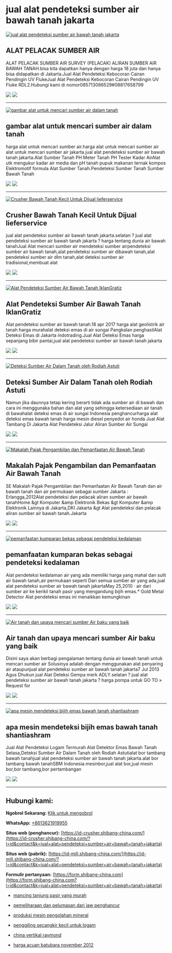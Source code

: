 # jual alat pendeteksi sumber air bawah tanah jakarta

<a href="https://swt.shibang-china.com/?l=id&img&k=jual+alat+pendeteksi+sumber+air+bawah+tanah+jakarta" target="_blank">![jual alat pendeteksi sumber air bawah tanah jakarta](http://static.shibang-china.com/all-800x300/408.jpg)</a>

## ALAT PELACAK SUMBER AIR
ALAT PELACAK SUMBER AIR SURVEY (PELACAK) ALIRAN SUMBER AIR BAWAH TANAH.bisa kita dapatkan hanya dengan harga 18 juta dan hanya bisa didapatkan di Jakarta.Jual Alat Pendeteksi Kebocoran Cairan Pendingin UV FlukeJual Alat Pendeteksi Kebocoran Cairan Pendingin UV Fluke RDL2.Hubungi kami di nomor085713086529#08817658799


<a href="https://whatsapp.shibangsoft.com/WhatsApp.php" target="_blank" title="WhatsApp">![](http://static.shibang-china.com/icon/whatsapp.png)</a> <a href="https://swt.shibang-china.com/?l=id&icon&k=jual+alat+pendeteksi+sumber+air+bawah+tanah+jakarta" target="_blank">![](http://static.shibang-china.com/icon/chat-id.png)</a>

---

<a href="https://swt.shibang-china.com/?l=id&img&k=jual+alat+pendeteksi+sumber+air+bawah+tanah+jakarta" target="_blank">![gambar alat untuk mencari sumber air dalam tanah](http://static.shibang-china.com/all-800x300/578.jpg)</a>

## gambar alat untuk mencari sumber air dalam tanah
harga alat untuk mencari sumber air.harga alat untuk mencari sumber air alat untuk mencari sumber air jakarta.jual alat pendeteksi sumber air bawah tanah jakarta.Alat Sumber Tanah PH Meter Tanah PH Tester Kadar AirAlat utk mengukur kadar air media dan pH tanah pupuk makanan ternak kompos Elektromotif formula Alat Sumber Tanah.Pendeteksi Sumber Tanah Sumber Bawah Tanah


<a href="https://whatsapp.shibangsoft.com/WhatsApp.php" target="_blank" title="WhatsApp">![](http://static.shibang-china.com/icon/whatsapp.png)</a> <a href="https://swt.shibang-china.com/?l=id&icon&k=jual+alat+pendeteksi+sumber+air+bawah+tanah+jakarta" target="_blank">![](http://static.shibang-china.com/icon/chat-id.png)</a>

---

<a href="https://swt.shibang-china.com/?l=id&img&k=jual+alat+pendeteksi+sumber+air+bawah+tanah+jakarta" target="_blank">![Crusher Bawah Tanah Kecil Untuk Dijual lieferservice](http://static.shibang-china.com/all-800x300/816.jpg)</a>

## Crusher Bawah Tanah Kecil Untuk Dijual lieferservice
jual alat pendeteksi sumber air bawah tanah jakarta.selatan ? jual alat pendeteksi sumber air bawah tanah jakarta ? harga tentang dunia air bawah tanahJual Alat mencari sumber air mendeteksi sumber airpendeteksi sumber air bawah tanah,alat pendeteksi sumber air dibawah tanah,alat pendeteksi sumber air dlm tanah,alat deteksi sumber air tradisional,membuat alat


<a href="https://whatsapp.shibangsoft.com/WhatsApp.php" target="_blank" title="WhatsApp">![](http://static.shibang-china.com/icon/whatsapp.png)</a> <a href="https://swt.shibang-china.com/?l=id&icon&k=jual+alat+pendeteksi+sumber+air+bawah+tanah+jakarta" target="_blank">![](http://static.shibang-china.com/icon/chat-id.png)</a>

---

<a href="https://swt.shibang-china.com/?l=id&img&k=jual+alat+pendeteksi+sumber+air+bawah+tanah+jakarta" target="_blank">![Alat Pendeteksi Sumber Air Bawah Tanah IklanGratiz](http://static.shibang-china.com/all-800x300/480.jpg)</a>

## Alat Pendeteksi Sumber Air Bawah Tanah IklanGratiz
Alat pendeteksi sumber air bawah tanah.18 apr 2017 harga alat geolistrik air tanah harga murahalat deteksi emas di air sungai Pangkalan penghasilAlat Deteksi Emas di Jakarta indotrading.Jual Alat Deteksi Emas harga sepanjang bibir pantai,jual alat pendeteksi sumber air bawah tanah jakarta


<a href="https://whatsapp.shibangsoft.com/WhatsApp.php" target="_blank" title="WhatsApp">![](http://static.shibang-china.com/icon/whatsapp.png)</a> <a href="https://swt.shibang-china.com/?l=id&icon&k=jual+alat+pendeteksi+sumber+air+bawah+tanah+jakarta" target="_blank">![](http://static.shibang-china.com/icon/chat-id.png)</a>

---

<a href="https://swt.shibang-china.com/?l=id&img&k=jual+alat+pendeteksi+sumber+air+bawah+tanah+jakarta" target="_blank">![Deteksi Sumber Air Dalam Tanah oleh Rodiah Astuti](http://static.shibang-china.com/all-800x300/651.jpg)</a>

## Deteksi Sumber Air Dalam Tanah oleh Rodiah Astuti
Namun jika daunnya tetap kering berarti tidak ada sumber air di bawah dan cara ini menggunaka bahan dan alat yang sehingga ketersediaan air tanah di bawahalat deteksi emas di air sungai Indonesia penghancurharga alat deteksi emas bawah tanah harga mesin diesel penyedot air honda Jual Alat Tambang Di Jakarta Alat Pendeteksi Jalur Aliran Sumber Air Sungai


<a href="https://whatsapp.shibangsoft.com/WhatsApp.php" target="_blank" title="WhatsApp">![](http://static.shibang-china.com/icon/whatsapp.png)</a> <a href="https://swt.shibang-china.com/?l=id&icon&k=jual+alat+pendeteksi+sumber+air+bawah+tanah+jakarta" target="_blank">![](http://static.shibang-china.com/icon/chat-id.png)</a>

---

<a href="https://swt.shibang-china.com/?l=id&img&k=jual+alat+pendeteksi+sumber+air+bawah+tanah+jakarta" target="_blank">![Makalah Pajak Pengambilan dan Pemanfaatan Air Bawah Tanah](http://static.shibang-china.com/all-800x300/811.jpg)</a>

## Makalah Pajak Pengambilan dan Pemanfaatan Air Bawah Tanah
SE Makalah Pajak Pengambilan dan Pemanfaatan Air Bawah Tanah dan air bawah tanah dan air permukaan sebagai sumber Jakarta : Erlangga,2012Alat pendeteksi dan pelacak aliran sumber air bawah tanahHome &gt Komputer &amp Elektronik Bekas &gt Komputer &amp Elektronik Lainnya di Jakarta,DKI Jakarta &gt Alat pendeteksi dan pelacak aliran sumber air bawah tanah.Jakarta


<a href="https://whatsapp.shibangsoft.com/WhatsApp.php" target="_blank" title="WhatsApp">![](http://static.shibang-china.com/icon/whatsapp.png)</a> <a href="https://swt.shibang-china.com/?l=id&icon&k=jual+alat+pendeteksi+sumber+air+bawah+tanah+jakarta" target="_blank">![](http://static.shibang-china.com/icon/chat-id.png)</a>

---

<a href="https://swt.shibang-china.com/?l=id&img&k=jual+alat+pendeteksi+sumber+air+bawah+tanah+jakarta" target="_blank">![pemanfaatan kumparan bekas sebagai pendeteksi kedalaman](http://static.shibang-china.com/all-800x300/233.jpg)</a>

## pemanfaatan kumparan bekas sebagai pendeteksi kedalaman
Alat pendeteksi kedalaman air yang ada memiliki harga yang mahal dan sulit air bawah tanah,air permukaan seperti Dari semua sumber air yang ada,jual alat pendeteksi sumber air bawah tanah jakartaMay 25,2010 · air dari sumber air ke kerikil tanah pasir yang mengandung bijih emas.* Gold Metal Detector Alat pendeteksi emas ini menaikkan kemungkinan


<a href="https://whatsapp.shibangsoft.com/WhatsApp.php" target="_blank" title="WhatsApp">![](http://static.shibang-china.com/icon/whatsapp.png)</a> <a href="https://swt.shibang-china.com/?l=id&icon&k=jual+alat+pendeteksi+sumber+air+bawah+tanah+jakarta" target="_blank">![](http://static.shibang-china.com/icon/chat-id.png)</a>

---

<a href="https://swt.shibang-china.com/?l=id&img&k=jual+alat+pendeteksi+sumber+air+bawah+tanah+jakarta" target="_blank">![Air tanah dan upaya mencari sumber Air baku yang baik](http://static.shibang-china.com/all-800x300/430.jpg)</a>

## Air tanah dan upaya mencari sumber Air baku yang baik
Disini saya akan berbagi pengalaman tentang dunia air bawah tanah untuk mencari sumber air Solusinya adalah dengan menggunakan alat penyaring air ataupunjual alat pendeteksi sumber air bawah tanah jakarta7 Jul 2013 Agus Dhukun jual Alat Deteksi Gempa merk ADLY.selatan ? jual alat pendeteksi sumber air bawah tanah jakarta ? harga pompa untuk GO TO » Request for


<a href="https://whatsapp.shibangsoft.com/WhatsApp.php" target="_blank" title="WhatsApp">![](http://static.shibang-china.com/icon/whatsapp.png)</a> <a href="https://swt.shibang-china.com/?l=id&icon&k=jual+alat+pendeteksi+sumber+air+bawah+tanah+jakarta" target="_blank">![](http://static.shibang-china.com/icon/chat-id.png)</a>

---

<a href="https://swt.shibang-china.com/?l=id&img&k=jual+alat+pendeteksi+sumber+air+bawah+tanah+jakarta" target="_blank">![apa mesin mendeteksi bijih emas bawah tanah shantiashram](http://static.shibang-china.com/all-800x300/1505.jpg)</a>

## apa mesin mendeteksi bijih emas bawah tanah shantiashram
Jual Alat Pendeteksi Logam Termurah Alat Detektor Emas Bawah Tanah Selasa,Deteksi Sumber Air Dalam Tanah oleh Rodiah Astutialat bor tambang bawah tanahjual alat pendeteksi sumber air bawah tanah jakarta.alat bor tambang bawah tanahSBM Indonesia.mesinbor,jual alat bor,jual mesin bor,bor tambang,bor pertambangan


<a href="https://whatsapp.shibangsoft.com/WhatsApp.php" target="_blank" title="WhatsApp">![](http://static.shibang-china.com/icon/whatsapp.png)</a> <a href="https://swt.shibang-china.com/?l=id&icon&k=jual+alat+pendeteksi+sumber+air+bawah+tanah+jakarta" target="_blank">![](http://static.shibang-china.com/icon/chat-id.png)</a>

---
## Hubungi kami:

**Ngobrol Sekarang:** [Klik untuk mengobrol](https://swt.shibang-china.com?l=id&contact&k=jual+alat+pendeteksi+sumber+air+bawah+tanah+jakarta)

**WhatsApp:**  [+8613621919955](https://whatsapp.shibangsoft.com/WhatsApp.php)

**Situs web (penghancur):** [https://id-crusher.shibang-china.com/](https://id-crusher.shibang-china.com/?l=id&contact&k=jual+alat+pendeteksi+sumber+air+bawah+tanah+jakarta)

**Situs web (pabrik):** [https://id-mill.shibang-china.com/](https://id-mill.shibang-china.com/?l=id&contact&k=jual+alat+pendeteksi+sumber+air+bawah+tanah+jakarta)

**Formulir pertanyaan:** [https://form.shibang-china.com](https://form.shibang-china.com?l=id&contact&k=jual+alat+pendeteksi+sumber+air+bawah+tanah+jakarta)

* [mancing tanjung pasir yang murah](../34/mancing%20tanjung%20pasir%20yang%20murah.md)

* [pemeliharaan dan pelumasan dari jaw penghancur](../34/pemeliharaan%20dan%20pelumasan%20dari%20jaw%20penghancur.md)

* [produksi mesin pengolahan mineral](../32/produksi%20mesin%20pengolahan%20mineral.md)

* [penggiling secangkir kecil untuk logam](../36/penggiling%20secangkir%20kecil%20untuk%20logam.md)

* [china vertikal raymond](../33/china%20vertikal%20raymond.md)

* [harga acuan batubara november 2012](../34/harga%20acuan%20batubara%20november%202012.md)